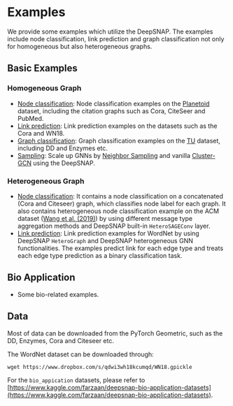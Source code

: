 # Examples

We provide some examples which utilize the DeepSNAP.
The examples include node classification, link prediction and graph classification not only for homogeneous but also heterogeneous graphs.

## Basic Examples

### Homogeneous Graph
* [Node classification](node_classification/): Node classification examples on the [Planetoid](https://arxiv.org/abs/1603.08861) dataset, including the citation graphs such as Cora, CiteSeer and PubMed.
* [Link prediction](link_prediction/): Link prediction examples on the datasets such as the Cora and WN18.
* [Graph classification](graph_classification/): Graph classification examples on the [TU](https://chrsmrrs.github.io/datasets/) dataset, including DD and Enzymes etc.
* [Sampling](sampling): Scale up GNNs by [Neighbor Sampling](https://arxiv.org/abs/1706.02216) and vanilla [Cluster-GCN](https://arxiv.org/abs/1905.07953) using the DeepSNAP.

### Heterogeneous Graph
* [Node classification](heterogeneous/node_classification.py): It contains a node classification on a concatenated (Cora and Citeseer) graph, which classifies node label for each graph. It also contains heterogeneous node classification example on the ACM dataset ([Wang et al. (2019)](https://arxiv.org/abs/1903.07293)) by using different message type aggregation methods and DeepSNAP built-in `HeteroSAGEConv` layer.
* [Link prediction](link_prediction_hetero): Link prediction examples for WordNet by using DeepSNAP `HeteroGraph` and DeepSNAP heterogeneous GNN functionalities. The examples predict link for each edge type and treats each edge type prediction as a binary classification task.

## Bio Application
* Some bio-related examples.

## Data
Most of data can be downloaded from the PyTorch Geometric, such as the DD, Enzymes, Cora and Citeseer etc.

The WordNet dataset can be downloaded through:
```
wget https://www.dropbox.com/s/qdwi3wh18kcumqd/WN18.gpickle
```

For the `bio_appication` datasets, please refer to [https://www.kaggle.com/farzaan/deepsnap-bio-application-datasets](https://www.kaggle.com/farzaan/deepsnap-bio-application-datasets).

